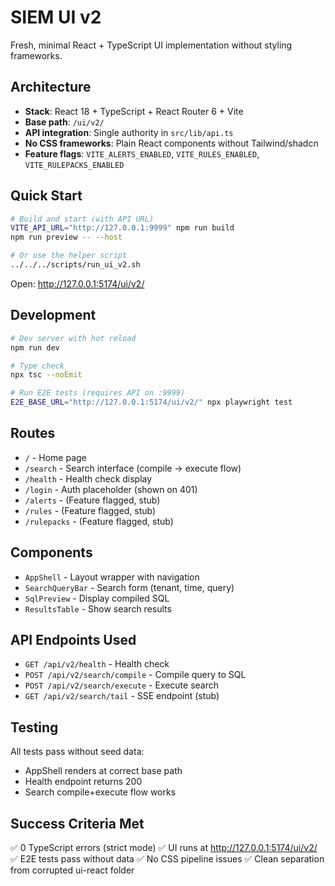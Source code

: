 # SIEM UI v2

Fresh, minimal React + TypeScript UI implementation without styling frameworks.

## Architecture

- **Stack**: React 18 + TypeScript + React Router 6 + Vite
- **Base path**: `/ui/v2/`
- **API integration**: Single authority in `src/lib/api.ts`
- **No CSS frameworks**: Plain React components without Tailwind/shadcn
- **Feature flags**: `VITE_ALERTS_ENABLED`, `VITE_RULES_ENABLED`, `VITE_RULEPACKS_ENABLED`

## Quick Start

```bash
# Build and start (with API URL)
VITE_API_URL="http://127.0.0.1:9999" npm run build
npm run preview -- --host

# Or use the helper script
../../../scripts/run_ui_v2.sh
```

Open: http://127.0.0.1:5174/ui/v2/

## Development

```bash
# Dev server with hot reload
npm run dev

# Type check
npx tsc --noEmit

# Run E2E tests (requires API on :9999)
E2E_BASE_URL="http://127.0.0.1:5174/ui/v2/" npx playwright test
```

## Routes

- `/` - Home page
- `/search` - Search interface (compile → execute flow)
- `/health` - Health check display
- `/login` - Auth placeholder (shown on 401)
- `/alerts` - (Feature flagged, stub)
- `/rules` - (Feature flagged, stub)
- `/rulepacks` - (Feature flagged, stub)

## Components

- `AppShell` - Layout wrapper with navigation
- `SearchQueryBar` - Search form (tenant, time, query)
- `SqlPreview` - Display compiled SQL
- `ResultsTable` - Show search results

## API Endpoints Used

- `GET /api/v2/health` - Health check
- `POST /api/v2/search/compile` - Compile query to SQL
- `POST /api/v2/search/execute` - Execute search
- `GET /api/v2/search/tail` - SSE endpoint (stub)

## Testing

All tests pass without seed data:
- AppShell renders at correct base path
- Health endpoint returns 200
- Search compile+execute flow works

## Success Criteria Met

✅ 0 TypeScript errors (strict mode)
✅ UI runs at http://127.0.0.1:5174/ui/v2/
✅ E2E tests pass without data
✅ No CSS pipeline issues
✅ Clean separation from corrupted ui-react folder
